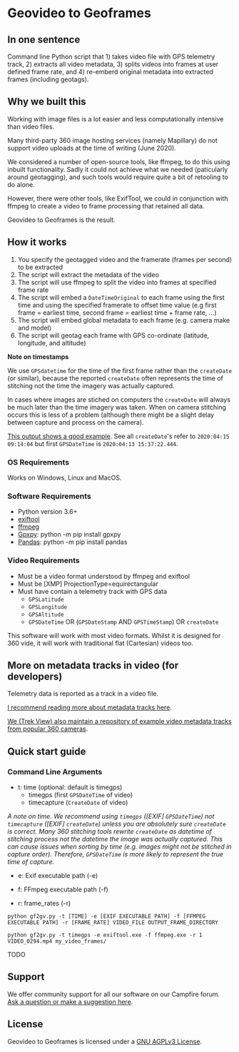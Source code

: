 # Geovideo to Geoframes

## In one sentence

Command line Python script that 1) takes video file with GPS telemetry track, 2) extracts all video metadata, 3) splits videos into frames at user defined frame rate, and 4) re-emberd original metadata into extracted frames (including geotags).

## Why we built this

Working with image files is a lot easier and less computationally intensive than video files.

Many third-party 360 image hosting services (namely Mapillary) do not support video uploads at the time of writing (June 2020).

We considered a number of open-source tools, like ffmpeg, to do this using inbuilt functionality. Sadly it could not achieve what we needed (paticularly around geotagging), and such tools would require quite a bit of retooling to do alone.

However, there were other tools, like ExifTool, we could in conjunction with ffmpeg to create a video to frame processing that retained all data.

Geovideo to Geoframes is the result.

## How it works

1. You specify the geotagged video and the framerate (frames per second) to be extracted
2. The script will extract the metadata of the video
3. The script will use ffmpeg to split the video into frames at specified frame rate
4. The script will embed a `DateTimeOriginal` to each frame using the first time and using the specified framerate to offset time value (e.g first frame = earliest time, second frame = earliest time + frame rate, ...)
5. The script will embed global metadata to each frame (e.g. camera make and model)
6. The script will geotag each frame with GPS co-ordinate (latitude, longitude, and altitude)

**Note on timestamps**

We use `GPSdatetime` for the time of the first frame rather than the `createDate` (or similar), because the reported `createDate` often represents the time of stitching not the time the imagery was actually captured.

In cases where images are stiched on computers the `createDate` will always be much later than the time imagery was taken. When on camera stitching occurs this is less of a problem (although there might be a slight delay between capture and process on the camera).

[This output shows a good example](https://gitlab.com/snippets/1979531). See all `createDate`'s refer to `2020:04:15 09:14:04` but first `GPSDateTime` is `2020:04:13 15:37:22.444`.

### OS Requirements

Works on Windows, Linux and MacOS.

### Software Requirements

* Python version 3.6+
* [exiftool](https://exiftool.org/)
* [ffmpeg](https://www.ffmpeg.org/download.html)
* [Gpxpy](https://pypi.org/project/gpxpy/): python -m pip install gpxpy
* [Pandas](https://pandas.pydata.org/docs/): python -m pip install pandas

### Video Requirements

* Must be a video format understood by ffmpeg and exiftool
* Must be [XMP] ProjectionType=equirectangular
* Must have contain a telemetry track with GPS data
	- `GPSLatitude`
	- `GPSLongitude`
	- `GPSAltitude`
	- `GPSDateTime` OR (`GPSDateStamp` AND `GPSTimeStamp`) OR `createDate`

This software will work with most video formats. Whilst it is designed for 360 vide, it will work with traditional flat (Cartesian) videos too.

## More on metadata tracks in video (for developers)

Telemetry data is reported as a track in a video file.

[I recommend reading more about metadata tracks here](https://www.trekview.org/blog/2020/metadata-exif-xmp-360-video-files/).

[We (Trek View) also maintain a repository of example video metadata tracks from popular 360 cameras](https://github.com/trek-view/360-camera-metadata).

## Quick start guide

### Command Line Arguments

* t: time (optional: default is timegps)
	- timegps (first `GPSDateTime` of video)
	- timecapture (`CreateDate` of video)

_A note on time. We recommend using `timegps` ([EXIF] `GPSDateTime`) not `timecapture` ([EXIF] `createDate`) unless you are absolutely sure `createDate` is correct. Many 360 stitching tools rewrite `createDate` as datetime of stitching process not the datetime the image was actually captured. This can cause issues when sorting by time (e.g. images might not be stitched in capture order). Therefore, `GPSDateTime` is more likely to represent the true time of capture._

* e: Exif executable path (-e)

* f: FFmpeg executable path (-f)

* r: frame_rates (-r)


```
python gf2gv.py -t [TIME] -e [EXIF EXECUTABLE PATH] -f [FFMPEG EXECUTABLE PATH] -r [FRAME_RATE] VIDEO_FILE OUTPUT_FRAME_DIRECTORY
```

```
python gf2gv.py -t timegps -e exiftool.exe -f ffmpeg.exe -r 1 VIDEO_0294.mp4 my_video_frames/
```


TODO

## Support 

We offer community support for all our software on our Campfire forum. [Ask a question or make a suggestion here](https://campfire.trekview.org/c/support/8).

## License

Geovideo to Geoframes is licensed under a [GNU AGPLv3 License](https://github.com/trek-view/geovideo-to-geoframes/blob/master/LICENSE.txt).